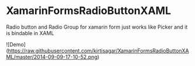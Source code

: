 XamarinFormsRadioButtonXAML
===========================

Radio button and Radio Group for xamarin form just works like Picker and it is bindable in XAML



![Demo] (https://raw.githubusercontent.com/kirtisagar/XamarinFormsRadioButtonXAML/master/2014-09-09-17-10-52.png)
